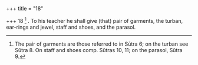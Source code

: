 +++
title = "18"

+++
18 [^4] . To his teacher he shall give (that) pair of garments, the turban, ear-rings and jewel, staff and shoes, and the parasol.


[^4]:  The pair of garments are those referred to in Sūtra 6; on the turban see Sūtra 8. On staff and shoes comp. Sūtras 10, 11; on the parasol, Sūtra 9.
